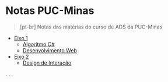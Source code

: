 # Notas PUC-Minas
>[pt-br] Notas das matérias do curso de ADS da PUC-Minas

- [Eixo 1](./Eixo-1/)
    - [Algoritmo C#](./Eixo-1/algoritmo-csharp/README.md)
    - [Desenvolvimento Web](./Eixo-1/desenvolvimento-web/README.md)
- [Eixo 2](./Eixo-2/)
    - [Design de Interação](./Eixo-2/Design-interativo/README.md)

.
.
.
